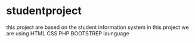 # studentproject
this project are based on the  student information system in this project we are using HTML CSS PHP BOOTSTREP launguage 
